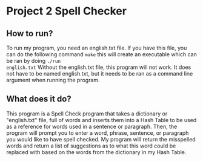 # Project 2 Spell Checker

## How to run?
To run my program, you need an english.txt file. If you have this file,
you can do the following command <code>make</code> this will create an executable which can be ran by doing <code>./run english.txt</code>
Without the english.txt file, this program will not work. It does not have to be named english.txt, but it needs to be ran as a command line argument when running the program.

## What does it do?
This program is a Spell Check program that takes a dictionary or "english.txt" file, full of words and inserts them into a Hash Table to be used as a reference for words used in a sentence or paragraph. Then, the program will prompt you to enter a word, phrase, sentence, or paragraph you would like to have spell checked. My program will return the misspelled words and return a list of suggestions as to what this word could be replaced with based on the words from the dictionary in my Hash Table.
